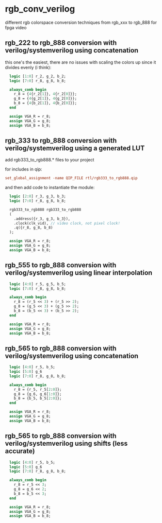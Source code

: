# rgb_conv_verilog
different rgb colorspace conversion techniques from rgb_xxx to rgb_888 for fpga video

## rgb_222 to rgb_888 conversion with verilog/systemverilog using concatenation

this one's the easiest, there are no issues with scaling the colors up since it divides evenly (i think):

```sv
  logic [1:0] r_2, g_2, b_2;
  logic [7:0] r_8, g_8, b_8;

  always_comb begin
    r_8 = {4{r_2[1]}, 4{r_2[0]}};
    g_8 = {4{g_2[1]}, 4{g_2[0]}};
    b_8 = {4{b_2[1]}, 4{b_2[0]}};
  end

  assign VGA_R = r_8;
  assign VGA_G = g_8;
  assign VGA_B = b_8;
```

## rgb_333 to rgb_888 conversion with verilog/systemverilog using a generated LUT

add rgb333_to_rgb888.* files to your project

for includes in qip:

```ini
set_global_assignment -name QIP_FILE rtl/rgb333_to_rgb888.qip
```

and then add code to instantiate the module:

```sv
  logic [2:0] r_3, g_3, b_3;
  logic [7:0] r_8, g_8, b_8;

  rgb333_to_rgb888 rgb333_to_rgb888
  (
    .address({r_3, g_3, b_3}),
    .clock(clk_vid), // video clock, not pixel clock!
    .q({r_8, g_8, b_8)
  );

  assign VGA_R = r_8;
  assign VGA_G = g_8;
  assign VGA_B = b_8;  
```

## rgb_555 to rgb_888 conversion with verilog/systemverilog using linear interpolation

```sv
  logic [4:0] r_5, g_5, b_5;
  logic [7:0] r_8, g_8, b_8;

  always_comb begin
    r_8 = (r_5 << 3) + (r_5 >> 2);
    g_8 = (g_5 << 3) + (g_5 >> 2);
    b_8 = (b_5 << 3) + (b_5 >> 2);
  end

  assign VGA_R = r_8;
  assign VGA_G = g_8;
  assign VGA_B = b_8;
```

## rgb_565 to rgb_888 conversion with verilog/systemverilog using concatenation

```sv
  logic [4:0] r_5, b_5;
  logic [5:0] g_6
  logic [7:0] r_8, g_8, b_8;

  always_comb begin
    r_8 = {r_5, r_5[2:0]};
    g_8 = {g_6, g_6[1:0]};
    b_8 = {b_5, b_5[2:0]};
  end

  assign VGA_R = r_8;
  assign VGA_G = g_8;
  assign VGA_B = b_8;
```

## rgb_565 to rgb_888 conversion with verilog/systemverilog using shifts (less accurate)

```sv
  logic [4:0] r_5, b_5;
  logic [5:0] g_6
  logic [7:0] r_8, g_8, b_8;

  always_comb begin
    r_8 = r_5 << 3;
    g_8 = g_6 << 2;
    b_8 = b_5 << 3;
  end

  assign VGA_R = r_8;
  assign VGA_G = g_8;
  assign VGA_B = b_8;
```
